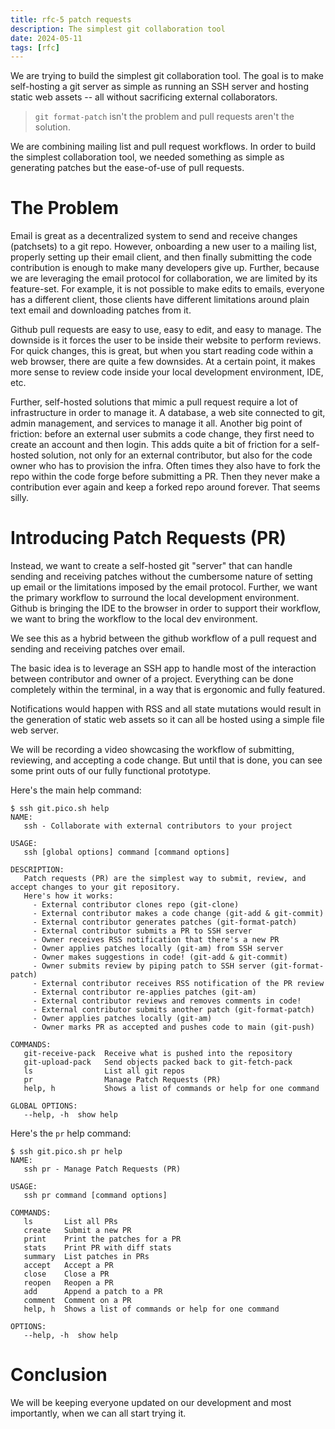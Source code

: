 ```yaml
---
title: rfc-5 patch requests 
description: The simplest git collaboration tool
date: 2024-05-11
tags: [rfc]
---
```


We are trying to build the simplest git collaboration tool. The goal is to make
self-hosting a git server as simple as running an SSH server and hosting static
web assets -- all without sacrificing external collaborators.

> `git format-patch` isn't the problem and pull requests aren't the solution.

We are combining mailing list and pull request workflows. In order to build the
simplest collaboration tool, we needed something as simple as generating patches
but the ease-of-use of pull requests.

# The Problem

Email is great as a decentralized system to send and receive changes (patchsets)
to a git repo. However, onboarding a new user to a mailing list, properly
setting up their email client, and then finally submitting the code contribution
is enough to make many developers give up. Further, because we are leveraging
the email protocol for collaboration, we are limited by its feature-set. For
example, it is not possible to make edits to emails, everyone has a different
client, those clients have different limitations around plain text email and
downloading patches from it.

Github pull requests are easy to use, easy to edit, and easy to manage. The
downside is it forces the user to be inside their website to perform reviews.
For quick changes, this is great, but when you start reading code within a web
browser, there are quite a few downsides. At a certain point, it makes more
sense to review code inside your local development environment, IDE, etc.

Further, self-hosted solutions that mimic a pull request require a lot of
infrastructure in order to manage it. A database, a web site connected to git,
admin management, and services to manage it all. Another big point of friction:
before an external user submits a code change, they first need to create an
account and then login. This adds quite a bit of friction for a self-hosted
solution, not only for an external contributor, but also for the code owner who
has to provision the infra. Often times they also have to fork the repo within
the code forge before submitting a PR. Then they never make a contribution ever
again and keep a forked repo around forever. That seems silly.

# Introducing Patch Requests (PR)

Instead, we want to create a self-hosted git "server" that can handle sending
and receiving patches without the cumbersome nature of setting up email or the
limitations imposed by the email protocol. Further, we want the primary workflow
to surround the local development environment. Github is bringing the IDE to the
browser in order to support their workflow, we want to bring the workflow to the
local dev environment.

We see this as a hybrid between the github workflow of a pull request and
sending and receiving patches over email.

The basic idea is to leverage an SSH app to handle most of the interaction
between contributor and owner of a project. Everything can be done completely
within the terminal, in a way that is ergonomic and fully featured.

Notifications would happen with RSS and all state mutations would result in the
generation of static web assets so it can all be hosted using a simple file web
server.

We will be recording a video showcasing the workflow of submitting, reviewing,
and accepting a code change. But until that is done, you can see some print outs
of our fully functional prototype.

Here's the main help command:

```
$ ssh git.pico.sh help
NAME:
   ssh - Collaborate with external contributors to your project

USAGE:
   ssh [global options] command [command options]

DESCRIPTION:
   Patch requests (PR) are the simplest way to submit, review, and accept changes to your git repository.
   Here's how it works:
     - External contributor clones repo (git-clone)
     - External contributor makes a code change (git-add & git-commit)
     - External contributor generates patches (git-format-patch)
     - External contributor submits a PR to SSH server
     - Owner receives RSS notification that there's a new PR
     - Owner applies patches locally (git-am) from SSH server
     - Owner makes suggestions in code! (git-add & git-commit)
     - Owner submits review by piping patch to SSH server (git-format-patch)
     - External contributor receives RSS notification of the PR review
     - External contributor re-applies patches (git-am)
     - External contributor reviews and removes comments in code!
     - External contributor submits another patch (git-format-patch)
     - Owner applies patches locally (git-am)
     - Owner marks PR as accepted and pushes code to main (git-push)

COMMANDS:
   git-receive-pack  Receive what is pushed into the repository
   git-upload-pack   Send objects packed back to git-fetch-pack
   ls                List all git repos
   pr                Manage Patch Requests (PR)
   help, h           Shows a list of commands or help for one command

GLOBAL OPTIONS:
   --help, -h  show help
```

Here's the `pr` help command:

```
$ ssh git.pico.sh pr help
NAME:
   ssh pr - Manage Patch Requests (PR)

USAGE:
   ssh pr command [command options]

COMMANDS:
   ls       List all PRs
   create   Submit a new PR
   print    Print the patches for a PR
   stats    Print PR with diff stats
   summary  List patches in PRs
   accept   Accept a PR
   close    Close a PR
   reopen   Reopen a PR
   add      Append a patch to a PR
   comment  Comment on a PR
   help, h  Shows a list of commands or help for one command

OPTIONS:
   --help, -h  show help
```

# Conclusion

We will be keeping everyone updated on our development and most importantly,
when we can all start trying it.
